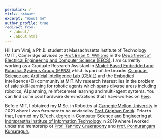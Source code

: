 ```yaml
---
permalink: /
title: "About"
excerpt: "About me"
author_profile: true
redirect_from: 
  - /about/
  - /about.html
---
```


Hi! I am Viraj, a Ph.D. student at Massachusetts Institute of Technology (MIT), Cambridge advised by [Prof. Brian C. Williams](https://www.csail.mit.edu/person/brian-williams) in the [Department of Electrical Engineering and Computer Science (EECS)](https://www.eecs.mit.edu/). I am currently working as a Graduate Research Assistant in [Model-Based Embedded and Robotics Systems Group (MERS)](https://www.csail.mit.edu/research/model-based-embedded-and-robotics-systems-group) which is part of the broader [Computer Science and Artificial Intelligence Lab (CSAIL)](https://www.csail.mit.edu/) and the [Embodied Intelligence (EI)](https://ei.csail.mit.edu/) community at MIT. My research interest lies in the problem of safe skill-learning for robotic agents which spans diverse areas including robotics, AI planning, reinforcement learning and multi-agent systems. You can find some cool hardware demonstrations that I have worked on [here](https://www.youtube.com/@vparimi).

Before MIT, I obtained my M.Sc. in Robotics at [Carnegie Mellon University](https://www.cmu.edu/) in 2021 where I was fortunate to be advised by [Prof. Stephen Smith](https://www.ri.cmu.edu/ri-faculty/stephen-smith/). Prior to that, I earned my B.Tech. degree in Computer Science and Engineering at [Indraprastha Institute of Information Technology](https://www.iiitd.ac.in/) in 2019 where I worked under the mentorship of [Prof. Tanmoy Chakraborty](https://faculty.iiitd.ac.in/~tanmoy/) and [Prof. Ponnurangam Kumaraguru](https://www.iiit.ac.in/people/faculty/PKguru/). 
